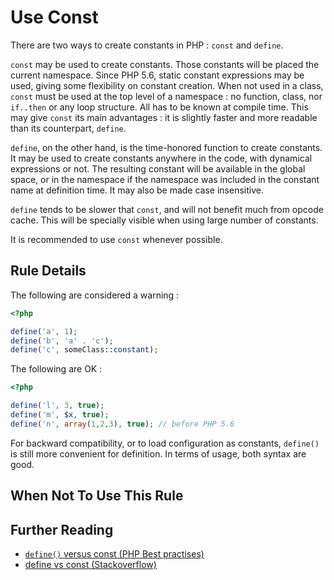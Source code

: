 <!-- Good Practices -->
# Use Const

There are two ways to create constants in PHP : `const` and `define`. 

`const` may be used to create constants. Those constants will be placed the current namespace. Since PHP 5.6, static constant expressions may be used, giving some flexibility on constant creation. When not used in a class, `const` must be used at the top level of a namespace : no function, class, nor `if..then`  or any loop structure. All has to be known at compile time. This may give `const` its main advantages : it is slightly faster and more readable than its counterpart, `define`. 

`define`, on the other hand, is the time-honored function to create constants. It may be used to create constants anywhere in the code, with dynamical expressions or not. The resulting constant will be available in the global space, or in the namespace if the namespace was included in the constant name at definition time. It may also be made case insensitive. 

`define` tends to be slower that `const`, and will not benefit much from opcode cache. This will be specially visible when using large number of constants. 

It is recommended to use `const` whenever possible. 

## Rule Details

The following are considered a warning : 

```php
<?php

define('a', 1);
define('b', 'a' . 'c');
define('c', someClass::constant);

```

The following are OK : 

```php
<?php

define('l', 3, true);
define('m', $x, true);
define('n', array(1,2,3), true); // before PHP 5.6

```

For backward compatibility, or to load configuration as constants, `define()` is still more convenient for definition. In terms of usage, both syntax are good.

## When Not To Use This Rule


## Further Reading

* [`define()` versus const (PHP Best practises)](https://phpbestpractices.org/#constants)
* [define vs const (Stackoverflow)](http://stackoverflow.com/questions/2447791/define-vs-const)

